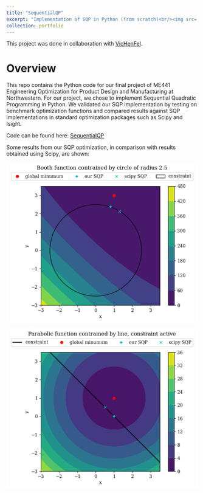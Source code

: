 ```yaml
---
title: "SequentialQP"
excerpt: "Implementation of SQP in Python (from scratch)<br/><img src='/images/sqp-booth.png'>"
collection: portfolio
---
```


This project was done in collaboration with [VicHenFel](https://github.com/VicHenFel). 

# Overview
This repo contains the Python code for our final project of ME441 Engineering Optimization for Product Design and Manufacturing at Northwestern. For our project, we chose to implement Sequential Quadratic Programming in Python. We validated our SQP implementation by testing on benchmark optimization functions and compared results against SQP implementations in standard optimization packages such as Scipy and Isight.

Code can be found here: [SequentialQP](https://github.com/larisaycl/SeqQP)

Some results from our SQP optimization, in comparison with results obtained using Scipy, are shown:

![](/images/sqp-booth.png)

![](/images/sqp-parabola.png)